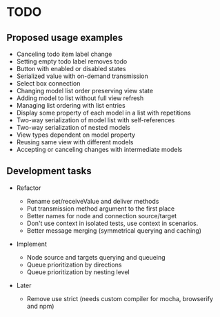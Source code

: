 # TODO


## Proposed usage examples

* Canceling todo item label change
* Setting empty todo label removes todo
* Button with enabled or disabled states
* Serialized value with on-demand transmission
* Select box connection
* Changing model list order preserving view state
* Adding model to list without full view refresh
* Managing list ordering with list entries
* Display some property of each model in a list with repetitions
* Two-way serialization of model list with self-references
* Two-way serialization of nested models
* View types dependent on model property
* Reusing same view with different models
* Accepting or canceling changes with intermediate models


## Development tasks

* Refactor
  * Rename set/receiveValue and deliver methods
  * Put transmission method argument to the first place
  * Better names for node and connection source/target
  * Don't use context in isolated tests, use context in scenarios.
  * Better message merging (symmetrical querying and caching)

* Implement
  * Node source and targets querying and queueing
  * Queue prioritization by directions
  * Queue prioritization by nesting level

* Later
  * Remove use strict (needs custom compiler for mocha, browserify and npm)
